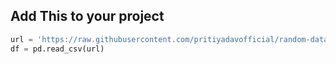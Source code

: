 ## Add This to your project
 
```python
url = 'https://raw.githubusercontent.com/pritiyadavofficial/random-datasets/main/<your_dataset>.csv'
df = pd.read_csv(url)
```
